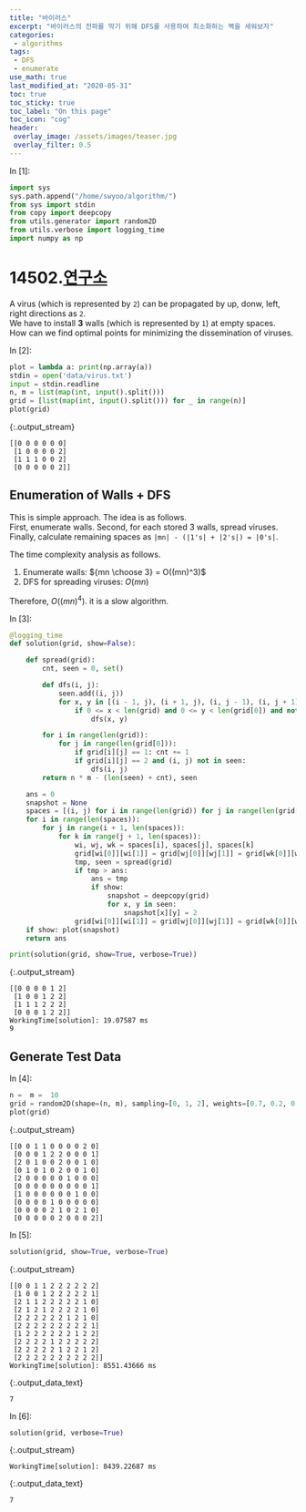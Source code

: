 ```yaml
---
title: "바이러스"
excerpt: "바이러스의 전파를 막기 위해 DFS를 사용하여 최소화하는 벽을 세워보자"
categories:
 - algorithms
tags:
 - DFS
 - enumerate
use_math: true
last_modified_at: "2020-05-31"
toc: true
toc_sticky: true
toc_label: "On this page"
toc_icon: "cog"
header:
 overlay_image: /assets/images/teaser.jpg
 overlay_filter: 0.5
---
```


<div class="prompt input_prompt">
In&nbsp;[1]:
</div>

<div class="input_area" markdown="1">

```python
import sys
sys.path.append("/home/swyoo/algorithm/")
from sys import stdin
from copy import deepcopy
from utils.generator import random2D
from utils.verbose import logging_time
import numpy as np
```

</div>

# 14502.[연구소](https://www.acmicpc.net/problem/14502)

A virus (which is represented by `2`) can be propagated by up, donw, left, right directions as `2`. <br>
We have to install **3** walls (which is represented by `1`) at empty spaces.  <br>
How can we find optimal points for minimizing the dissemination of viruses. <br>

<div class="prompt input_prompt">
In&nbsp;[2]:
</div>

<div class="input_area" markdown="1">

```python
plot = lambda a: print(np.array(a))
stdin = open('data/virus.txt')
input = stdin.readline
n, m = list(map(int, input().split()))
grid = [list(map(int, input().split())) for _ in range(n)]
plot(grid)
```

</div>

{:.output_stream}

```
[[0 0 0 0 0 0]
 [1 0 0 0 0 2]
 [1 1 1 0 0 2]
 [0 0 0 0 0 2]]

```

## Enumeration of Walls + DFS 

This is simple approach. The idea is as follows. <br>
First, enumerate walls. 
Second, for each stored 3 walls, spread viruses.  
Finally, calculate remaining spaces as `|mn| - (|1's| + |2's|) = |0's|`.

The time complexity analysis as follows. <br>
1. Enumerate walls: ${mn \choose 3} = O((mn)^3)$
2. DFS for spreading viruses: $O(mn)$

Therefore, $O((mn)^4)$. it is a slow algorithm. 

<div class="prompt input_prompt">
In&nbsp;[3]:
</div>

<div class="input_area" markdown="1">

```python
@logging_time
def solution(grid, show=False):

    def spread(grid):
        cnt, seen = 0, set()

        def dfs(i, j):
            seen.add((i, j))
            for x, y in [(i - 1, j), (i + 1, j), (i, j - 1), (i, j + 1)]:
                if 0 <= x < len(grid) and 0 <= y < len(grid[0]) and not grid[x][y] and (x, y) not in seen:
                    dfs(x, y)

        for i in range(len(grid)):
            for j in range(len(grid[0])):
                if grid[i][j] == 1: cnt += 1
                if grid[i][j] == 2 and (i, j) not in seen:
                    dfs(i, j)
        return n * m - (len(seen) + cnt), seen

    ans = 0
    snapshot = None
    spaces = [(i, j) for i in range(len(grid)) for j in range(len(grid[0])) if not grid[i][j]]
    for i in range(len(spaces)):
        for j in range(i + 1, len(spaces)):
            for k in range(j + 1, len(spaces)):
                wi, wj, wk = spaces[i], spaces[j], spaces[k]
                grid[wi[0]][wi[1]] = grid[wj[0]][wj[1]] = grid[wk[0]][wk[1]] = 1
                tmp, seen = spread(grid)
                if tmp > ans:
                    ans = tmp
                    if show:
                        snapshot = deepcopy(grid)
                        for x, y in seen:
                            snapshot[x][y] = 2
                grid[wi[0]][wi[1]] = grid[wj[0]][wj[1]] = grid[wk[0]][wk[1]] = 0
    if show: plot(snapshot)
    return ans

print(solution(grid, show=True, verbose=True))
```

</div>

{:.output_stream}

```
[[0 0 0 0 1 2]
 [1 0 0 1 2 2]
 [1 1 1 2 2 2]
 [0 0 0 1 2 2]]
WorkingTime[solution]: 19.07587 ms
9

```

## Generate Test Data

<div class="prompt input_prompt">
In&nbsp;[4]:
</div>

<div class="input_area" markdown="1">

```python
n =  m =  10
grid = random2D(shape=(n, m), sampling=[0, 1, 2], weights=[0.7, 0.2, 0.1])
plot(grid)
```

</div>

{:.output_stream}

```
[[0 0 1 1 0 0 0 0 2 0]
 [0 0 0 1 2 2 0 0 0 1]
 [2 0 1 0 0 2 0 0 1 0]
 [0 1 0 1 0 2 0 0 1 0]
 [2 0 0 0 0 0 1 0 0 0]
 [0 0 0 0 0 0 0 0 0 1]
 [1 0 0 0 0 0 0 1 0 0]
 [0 0 0 0 1 0 0 0 0 0]
 [0 0 0 0 2 1 0 2 1 0]
 [0 0 0 0 0 2 0 0 0 2]]

```

<div class="prompt input_prompt">
In&nbsp;[5]:
</div>

<div class="input_area" markdown="1">

```python
solution(grid, show=True, verbose=True)
```

</div>

{:.output_stream}

```
[[0 0 1 1 2 2 2 2 2 2]
 [1 0 0 1 2 2 2 2 2 1]
 [2 1 1 2 2 2 2 2 1 0]
 [2 1 2 1 2 2 2 2 1 0]
 [2 2 2 2 2 2 1 2 1 0]
 [2 2 2 2 2 2 2 2 2 1]
 [1 2 2 2 2 2 2 1 2 2]
 [2 2 2 2 1 2 2 2 2 2]
 [2 2 2 2 2 1 2 2 1 2]
 [2 2 2 2 2 2 2 2 2 2]]
WorkingTime[solution]: 8551.43666 ms

```




{:.output_data_text}

```
7
```



<div class="prompt input_prompt">
In&nbsp;[6]:
</div>

<div class="input_area" markdown="1">

```python
solution(grid, verbose=True)
```

</div>

{:.output_stream}

```
WorkingTime[solution]: 8439.22687 ms

```




{:.output_data_text}

```
7
```


